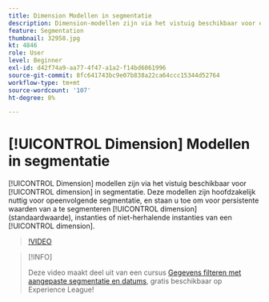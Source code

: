 ```yaml
---
title: Dimension Modellen in segmentatie
description: Dimension-modellen zijn via het vistuig beschikbaar voor elke segmentatiedimensie. Deze modellen zijn vooral nuttig voor opeenvolgende segmentatie, en staan u toe om voor voortgezette waarden van een afmeting (gebrek), instanties, of niet-herhalende instanties van een afmeting te segmenteren.
feature: Segmentation
thumbnail: 32958.jpg
kt: 4846
role: User
level: Beginner
exl-id: d42f74a9-aa77-4f47-a1a2-f14bd6061996
source-git-commit: 8fc641743bc9e07b838a22ca64ccc15344d52764
workflow-type: tm+mt
source-wordcount: '107'
ht-degree: 0%

---
```


# [!UICONTROL Dimension] Modellen in segmentatie

[!UICONTROL Dimension] modellen zijn via het vistuig beschikbaar voor [!UICONTROL dimension] in segmentatie. Deze modellen zijn hoofdzakelijk nuttig voor opeenvolgende segmentatie, en staan u toe om voor persistente waarden van a te segmenteren [!UICONTROL dimension] (standaardwaarde), instanties of niet-herhalende instanties van een [!UICONTROL dimension].

>[!VIDEO](https://video.tv.adobe.com/v/32958/?quality=12&learn=on)

>[!INFO]
>
> Deze video maakt deel uit van een cursus [Gegevens filteren met aangepaste segmentatie en datums](https://experienceleague.adobe.com/?recommended=Analytics-U-1-2021.1.filterdata), gratis beschikbaar op Experience League!
